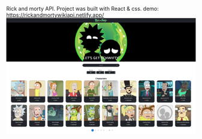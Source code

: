 Rick and morty API. 
Project was built with React & css.
demo: https://rickandmortywikiapi.netlify.app/
![Alt Text](./public/ricknmortyscreenshot.png)
